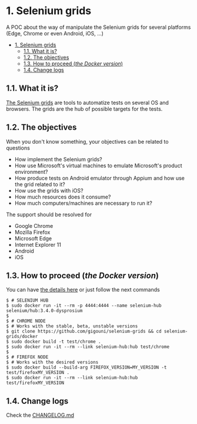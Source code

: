 # 1. Selenium grids

A POC about the way of manipulate the Selenium grids for several platforms (Edge, Chrome or even Android, iOS, ...)

<!-- TOC -->

- [1. Selenium grids](#1-selenium-grids)
    - [1.1. What it is?](#11-what-it-is)
    - [1.2. The objectives](#12-the-objectives)
    - [1.3. How to proceed (_the Docker version_)](#13-how-to-proceed-_the-docker-version_)
    - [1.4. Change logs](#14-change-logs)

<!-- /TOC -->

## 1.1. What it is?

[The Selenium grids](http://www.seleniumhq.org/projects/grid/) are tools to automatize tests on several OS and browsers. The grids are the hub of possible targets for the tests.

## 1.2. The objectives

When you don't know something, your objectives can be related to questions

* How implement the Selenium grids?
* How use Microsoft's virtual machines to emulate Microsoft's product environment?
* How produce tests on Android emulator through Appium and how use the grid related to it?
* How use the grids with iOS?
* How much resources does it consume?
* How much computers/machines are necessary to run it?

The support should be resolved for

* Google Chrome
* Mozilla Firefox
* Microsoft Edge
* Internet Explorer 11
* Android
* iOS

## 1.3. How to proceed (_the Docker version_)

You can have [the details here](./docker/README.md) or just follow the next commands

```shell
$ # SELENIUM HUB
$ sudo docker run -it --rm -p 4444:4444 --name selenium-hub selenium/hub:3.4.0-dysprosium
$ 
$ # CHROME NODE
$ # Works with the stable, beta, unstable versions
$ git clone https://github.com/gigouni/selenium-grids && cd selenium-grids/docker
$ sudo docker build -t test/chrome .
$ sudo docker run -it --rm --link selenium-hub:hub test/chrome
$ 
$ # FIREFOX NODE
$ # Works with the desired versions
$ sudo docker build --build-arg FIREFOX_VERSION=MY_VERSION -t test/firefoxMY_VERSION .
$ sudo docker run -it --rm --link selenium-hub:hub test/firefoxMY_VERSION
```

## 1.4. Change logs

Check the [CHANGELOG.md](./CHANGELOG.md)